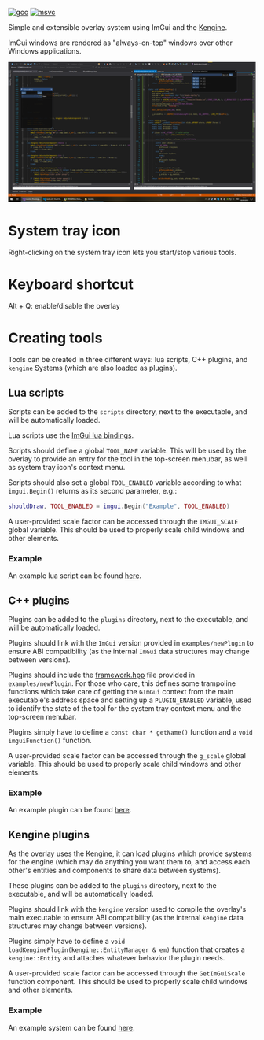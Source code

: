[![gcc](https://github.com/phisko/koverlay/workflows/gcc/badge.svg)](https://github.com/phisko/koverlay/actions/workflows/gcc.yml)
[![msvc](https://github.com/phisko/koverlay/workflows/msvc/badge.svg)](https://github.com/phisko/koverlay/actions/workflows/msvc.yml)

Simple and extensible overlay system using ImGui and the [Kengine](https://github.com/phisko/kengine).

ImGui windows are rendered as "always-on-top" windows over other Windows applications.

![koverlay](https://github.com/phisko/koverlay/blob/master/screenshot.png)

# System tray icon
Right-clicking on the system tray icon lets you start/stop various tools.

# Keyboard shortcut
Alt + Q: enable/disable the overlay

# Creating tools

Tools can be created in three different ways: lua scripts, C++ plugins, and `kengine` Systems (which are also loaded as plugins).

## Lua scripts

Scripts can be added to the `scripts` directory, next to the executable, and will be automatically loaded.

Lua scripts use the [ImGui lua bindings](https://github.com/patrickriordan/imgui_lua_bindings).

Scripts should define a global `TOOL_NAME` variable. This will be used by the overlay to provide an entry for the tool in the top-screen menubar, as well as system tray icon's context menu.

Scripts should also set a global `TOOL_ENABLED` variable according to what `imgui.Begin()` returns as its second parameter, e.g.:

```lua
shouldDraw, TOOL_ENABLED = imgui.Begin("Example", TOOL_ENABLED)
```

A user-provided scale factor can be accessed through the `IMGUI_SCALE` global variable. This should be used to properly scale child windows and other elements.

### Example

An example lua script can be found [here](examples/example.lua).

## C++ plugins

Plugins can be added to the `plugins` directory, next to the executable, and will be automatically loaded.

Plugins should link with the `ImGui` version provided in `examples/newPlugin` to ensure ABI compatibility (as the internal `ImGui` data structures may change between versions).

Plugins should include the [framework.hpp](examples/newPlugin/framework.hpp) file provided in `examples/newPlugin`. For those who care, this defines some trampoline functions which take care of getting the `GImGui` context from the main executable's address space and setting up a `PLUGIN_ENABLED` variable, used to identify the state of the tool for the system tray context menu and the top-screen menubar.

Plugins simply have to define a `const char * getName()` function and a `void imguiFunction()` function.

A user-provided scale factor can be accessed through the `g_scale` global variable. This should be used to properly scale child windows and other elements.

### Example

An example plugin can be found [here](examples/newPlugin/NewPlugin.cpp).

## Kengine plugins

As the overlay uses the [Kengine](https://github.com/phisko/kengine), it can load plugins which provide systems for the engine (which may do anything you want them to, and access each other's entities and components to share data between systems).

These plugins can be added to the `plugins` directory, next to the executable, and will be automatically loaded.

Plugins should link with the `kengine` version used to compile the overlay's main executable to ensure ABI compatibility (as the internal `kengine` data structures may change between versions).

Plugins simply have to define a `void loadKenginePlugin(kengine::EntityManager & em)` function that creates a `kengine::Entity` and attaches whatever behavior the plugin needs.

A user-provided scale factor can be accessed through the `GetImGuiScale` function component. This should be used to properly scale child windows and other elements.

### Example

An example system can be found [here](examples/newSystem/NewSystem.cpp).
